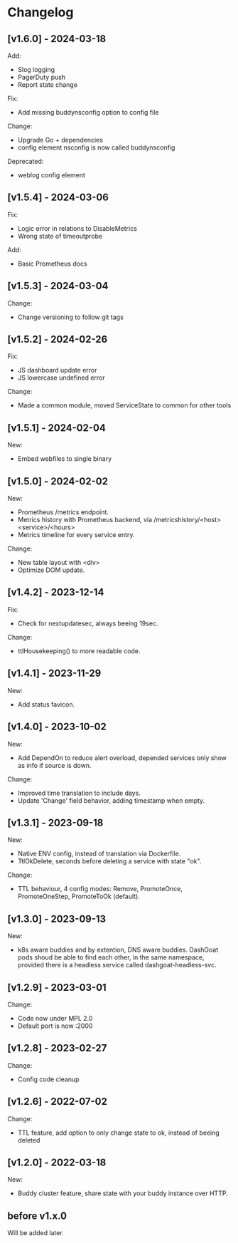# Changelog
## [v1.6.0] - 2024-03-18
Add:
 - Slog logging
 - PagerDuty push
 - Report state change

Fix:
 - Add missing buddynsconfig option to config file

Change:
 - Upgrade Go + dependencies
 - config element nsconfig is now called buddynsconfig

Deprecated:
 - weblog config element

## [v1.5.4] - 2024-03-06
Fix:
 - Logic error in relations to DisableMetrics
 - Wrong state of timeoutprobe

Add:
 - Basic Prometheus docs

## [v1.5.3] - 2024-03-04
Change:
 - Change versioning to follow git tags

## [v1.5.2] - 2024-02-26
Fix:
 - JS dashboard update error
 - JS lowercase undefined error

Change:
 - Made a common module, moved ServiceState to common for other tools

## [v1.5.1] - 2024-02-04
New:
 - Embed webfiles to single binary

## [v1.5.0] - 2024-02-02
New:
 - Prometheus /metrics endpoint.
 - Metrics history with Prometheus backend, via /metricshistory/\<host>\<service>/\<hours>
 - Metrics timeline for every service entry.

Change:
 - New table layout with \<div\>
 - Optimize DOM update.

## [v1.4.2] - 2023-12-14
Fix:
 - Check for nextupdatesec, always beeing 19sec.

Change:
 - ttlHousekeeping() to more readable code.

## [v1.4.1] - 2023-11-29
New:
 - Add status favicon.

## [v1.4.0] - 2023-10-02
New:
 - Add DependOn to reduce alert overload, depended services only show as info if source is down.

Change:
 - Improved time translation to include days.
 - Update 'Change' field behavior, adding timestamp when empty.

## [v1.3.1] - 2023-09-18
New:
- Native ENV config, instead of translation via Dockerfile.
- TtlOkDelete, seconds before deleting a service with state "ok".

Change:
 - TTL behaviour, 4 config modes: Remove, PromoteOnce, PromoteOneStep, PromoteToOk (default).

## [v1.3.0] - 2023-09-13
New:
 - k8s aware buddies and by extention, DNS aware buddies. DashGoat pods shoud be able to find each other, in the same namespace, provided there is a headless service called dashgoat-headless-svc.

## [v1.2.9] - 2023-03-01
Change:
 - Code now under MPL 2.0
 - Default port is now :2000

## [v1.2.8] - 2023-02-27
Change:
 - Config code cleanup

## [v1.2.6] - 2022-07-02
Change:
 - TTL feature, add option to only change state to ok, instead of beeing deleted

## [v1.2.0] - 2022-03-18
New:
 - Buddy cluster feature, share state with your buddy instance over HTTP.

## before v1.x.0
Will be added later.
